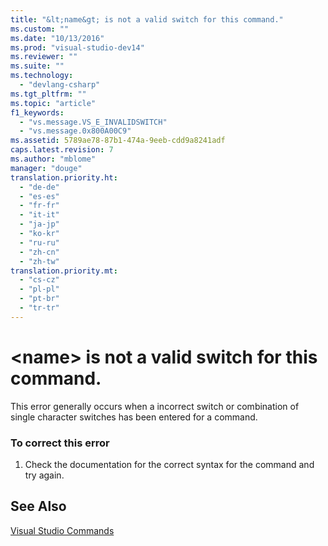 ```yaml
---
title: "&lt;name&gt; is not a valid switch for this command."
ms.custom: ""
ms.date: "10/13/2016"
ms.prod: "visual-studio-dev14"
ms.reviewer: ""
ms.suite: ""
ms.technology: 
  - "devlang-csharp"
ms.tgt_pltfrm: ""
ms.topic: "article"
f1_keywords: 
  - "vs.message.VS_E_INVALIDSWITCH"
  - "vs.message.0x800A00C9"
ms.assetid: 5789ae78-87b1-474a-9eeb-cdd9a8241adf
caps.latest.revision: 7
ms.author: "mblome"
manager: "douge"
translation.priority.ht: 
  - "de-de"
  - "es-es"
  - "fr-fr"
  - "it-it"
  - "ja-jp"
  - "ko-kr"
  - "ru-ru"
  - "zh-cn"
  - "zh-tw"
translation.priority.mt: 
  - "cs-cz"
  - "pl-pl"
  - "pt-br"
  - "tr-tr"
---
```

# &lt;name&gt; is not a valid switch for this command.
This error generally occurs when a incorrect switch or combination of single character switches has been entered for a command.  
  
### To correct this error  
  
1.  Check the documentation for the correct syntax for the command and try again.  
  
## See Also  
 [Visual Studio Commands](../reference/visual-studio-commands.md)